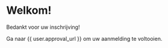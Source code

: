 # Welkom!

Bedankt voor uw inschrijving!

Ga naar {{ user.approval_url }} om uw aanmelding te voltooien.
